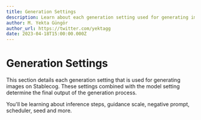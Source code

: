 ```yaml
---
title: Generation Settings
description: Learn about each generation setting used for generating images on Stablecog using Stable Diffusion and Kandinsky.
author: M. Yekta Güngör
author_url: https://twitter.com/yektagg
date: 2023-04-18T15:00:00.000Z
---
```


# Generation Settings

This section details each generation setting that is used for generating images on Stablecog. These settings combined with the model setting determine the final output of the generation process.

You'll be learning about inference steps, guidance scale, negative prompt, scheduler, seed and more.
